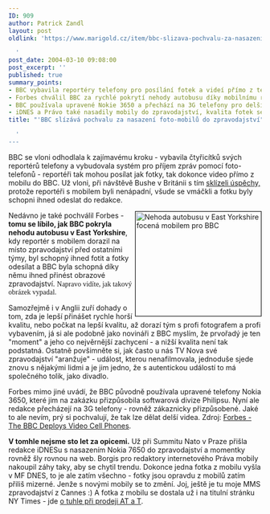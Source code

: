 ```yaml
---
ID: 909
author: Patrick Zandl
layout: post
oldlink: 'https://www.marigold.cz/item/bbc-slizava-pochvalu-za-nasazeni-foto-mobilu-do-zpravodajstvi

  '
post_date: 2004-03-10 09:08:00
post_excerpt: ''
published: true
summary_points:
- BBC vybavila reportéry telefony pro posílání fotek a videí přímo z terénu.
- Forbes chválil BBC za rychlé pokrytí nehody autobusu díky mobilnímu reportérovi.
- BBC používala upravené Nokie 3650 a přechází na 3G telefony pro delší videa.
- iDNES a Právo také nasadily mobily do zpravodajství, kvalita fotek se zlepšuje.
title: "'BBC slízává pochvalu za nasazení foto-mobilů do zpravodajství"

  '
---
```


<p>
BBC se vloni odhodlala k zajímavému kroku - vybavila čtyřicítků svých reportérů telefony a vybudovala systém pro příjem zpráv pomocí&#160;foto-telefonů - reportéři tak mohou posílat jak fotky, tak dokonce video přímo z mobilu do BBC. Už vloni, při návštěvě Bushe v Británii s tím <A href="http://www.cyberjournalist.net/news/000793.php" target=_blank>sklízeli úspěchy,</A> protože reportéři s mobilem byli nenápadní, všude se vmáčkli a fotku byly schopni ihned odeslat do redakce. </p>

<p>
<IMG height=208 alt="Nehoda autobusu v East Yorkshire focená mobilem pro BBC" src="http://images.forbes.com/images/2004/02/05/crash_250x208.jpg" width=250 align=right border=1>Nedávno je také pochválil Forbes - <STRONG>tomu se líbilo, jak BBC pokryla nehodu autobusu v East Yorkshire</STRONG>, kdy reportér s mobilem dorazil na místo zpravodajství před ostatními týmy, byl schopný ihned fotit a fotky odesílat&#160;a BBC byla schopná díky němu ihned přinést obrazové zpravodajství. <FONT face=Times>Napravo vidíte, jak takový obrázek vypadal. </FONT></p>

<p>
Samozřejmě i v Anglii zuří dohady o tom, zda je lepší přinášet rychle horší kvalitu, nebo počkat na lepší kvalitu, až dorazí tým s profi fotografem a profi vybavením, já si ale podobně jako novináři z BBC myslím, že prvořadý je ten "moment" a jeho co nejvěrnější zachycení - a nižší kvalita není tak podstatná. Ostatně povšimněte si, jak často u nás TV Nova své zpravodajství "aranžuje" - událost, kterou nenafilmovala, jednoduše sjede znovu s nějakými lidmi a je jim jedno, že s autentickou událostí to má společného tolik, jako divadlo. </p>

<p>
Forbes mimo jiné uvádí, že BBC původně používala upravené telefony Nokia 3650, které jim na zakázku přizpůsobila softwarová divize Philipsu. Nyní ale redakce přecházejí na 3G telefony - rovněž zákaznicky přizpůsobené. Jaké to ale nevím, prý si pochvalují, že tak lze dělat delší videa. Zdroj: <A href="http://forbes.com/technology/2004/02/05/cx_pp_ii_0204cameraphone.html" target=_blank>Forbes - <SPAN class=mainarttitle><SPAN class=mainarttitle>The BBC Deploys Video Cell Phones</SPAN></SPAN></A><SPAN class=mainarttitle><SPAN class=mainarttitle>.</SPAN></SPAN></p>

<p>
<STRONG>V tomhle nejsme sto let za opicemi.</STRONG> Už při Summitu Nato v Praze přišla redakce iDNESu s nasazením Nokia 7650 do zpravodajství a momentky rovněž šly rovnou na web. Borgis pro redaktory internetového Práva mobily nakoupil záhy taky, aby se chytil trendu. Dokonce jedna fotka z mobilu vyšla v MF DNES, to je ale zatím všechno - fotky jsou opravdu z mobilů zatím přiliš mizerné. Jenže s novými mobily se to změní. Joj, ještě je tu moje MMS zpravodajství z Cannes :) A fotka z mobilu se dostala už i na titulní stránku NY Times - jde <A href="http://www.nytimes.com/imagepages/2004/02/17/business/18WIRE.chartA1.jpg.html" target=_blank>o tuhle při prodeji AT a T</A>. </p>